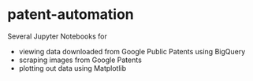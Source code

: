 # patent-automation

Several Jupyter Notebooks for 
- viewing data downloaded from Google Public Patents using BigQuery
- scraping images from Google Patents
- plotting out data using Matplotlib

